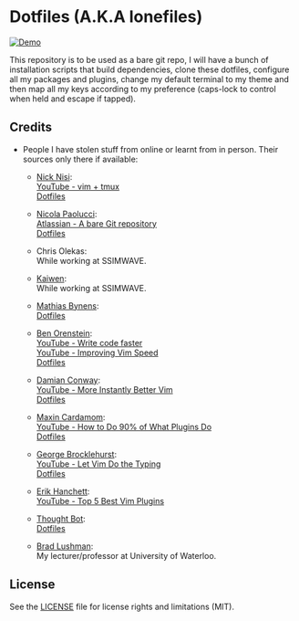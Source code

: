 # Dotfiles (A.K.A lonefiles)

[![Demo](https://github.com/shahzadlone/lonefiles/blob/master/media/demo.gif)](https://www.youtube.com/watch?v=kpsW9i991Fw)

This repository is to be used as a bare git repo, I will have a bunch of installation
 scripts that build dependencies, clone these dotfiles, configure all my packages and
 plugins, change my default terminal to my theme and then map all my keys according
 to my preference (caps-lock to control when held and escape if tapped).


## Credits

  - People I have stolen stuff from online or learnt from in person. Their sources only there if available:

    * [Nick Nisi](https://github.com/nicknisi):<br/>
        [YouTube - vim + tmux](https://youtube.com/watch?v=5r6yzFEXajQ)<br/>
        [Dotfiles](https://github.com/nicknisi/dotfiles)<br/>

    * [Nicola Paolucci](https://twitter.com/durdn):<br/>
        [Atlassian - A bare Git repository](https://developer.atlassian.com/blog/2016/02/best-way-to-store-dotfiles-git-bare-repo)<br/>
        [Dotfiles](https://bitbucket.org/durdn/cfg)<br/>

    * Chris Olekas:<br/>
        While working at SSIMWAVE.<br/>

    * [Kaiwen](https://github.com/k3ye):<br/>
        While working at SSIMWAVE.<br/>

    * [Mathias Bynens](https://github.com/mathiasbynens):<br/>
        [Dotfiles](https://github.com/mathiasbynens/dotfiles)<br/>

    * [Ben Orenstein](https://github.com/r00k):<br/>
        [YouTube - Write code faster](https://youtube.com/watch?v=SkdrYWhh-8s)<br/>
        [YouTube - Improving Vim Speed](https://youtube.com/watch?v=OnUiHLYZgaA)<br/>
        [Dotfiles](https://github.com/r00k/dotfiles)<br/>

    * [Damian Conway](https://github.com/thoughtstream):<br/>
        [YouTube - More Instantly Better Vim](https://youtube.com/watch?v=aHm36-na4-4)<br/>
        [Dotfiles](https://github.com/thoughtstream/Damian-Conway-s-Vim-Setup)<br/>

    * [Maxin Cardamom](https://github.com/changemewtf):<br/>
        [YouTube - How to Do 90% of What Plugins Do](https://youtube.com/watch?v=XA2WjJbmmoM)<br/>
        [Dotfiles](https://github.com/changemewtf/dotfiles)<br/>

    * [George Brocklehurst](https://github.com/georgebrock):<br/>
        [YouTube - Let Vim Do the Typing](https://youtube.com/watch?v=3TX3kV3TICU)<br/>
        [Dotfiles](https://github.com/georgebrock/dotfiles)<br/>

    * [Erik Hanchett](https://github.com/ErikCH):<br/>
        [YouTube - Top 5 Best Vim Plugins](https://youtube.com/watch?v=tQtYCACsdtw)<br/>

    * [Thought Bot](https://github.com/thoughtbot):<br/>
        [Dotfiles](https://github.com/thoughtbot/dotfiles)<br/>

    * [Brad Lushman](https://cs.uwaterloo.ca/~bmlushma):<br/>
        My lecturer/professor at University of Waterloo.


## License
See the [LICENSE](LICENSE.md) file for license rights and limitations (MIT).
